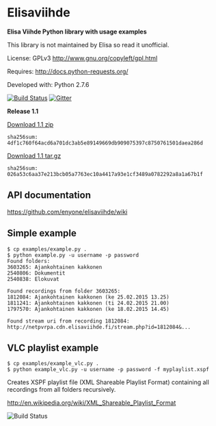 Elisaviihde
=====

**Elisa Viihde Python library with usage examples**

This library is not maintained by Elisa so read it unofficial.

License: GPLv3 http://www.gnu.org/copyleft/gpl.html

Requires: http://docs.python-requests.org/

Developed with: Python 2.7.6

[![Build Status](https://travis-ci.org/enyone/elisaviihde.svg?branch=master)](https://travis-ci.org/enyone/elisaviihde)
[![Gitter](https://badges.gitter.im/Join%20Chat.svg)](https://gitter.im/enyone/elisaviihde?utm_source=badge&utm_medium=badge&utm_campaign=pr-badge)

**Release 1.1**

[Download 1.1 zip](https://github.com/enyone/elisaviihde/archive/1.1.zip)
```
sha256sum: 4df1c760f64acd6a701dc3ab5e89149669db909075397c8750761501daea286d
```

[Download 1.1 tar.gz](https://github.com/enyone/elisaviihde/archive/1.1.tar.gz)
```
sha256sum: 026a53c6aa37e213bcb05a7763ec10a4417a93e1cf3489a0782292a8a1a67b1f
```

API documentation
-----
https://github.com/enyone/elisaviihde/wiki

Simple example
-----
```
$ cp examples/example.py .
$ python example.py -u username -p password
Found folders:
3603265: Ajankohtainen kakkonen
2540806: Dokumentit
2540838: Elokuvat

Found recordings from folder 3603265:
1812084: Ajankohtainen kakkonen (ke 25.02.2015 13.25)
1811241: Ajankohtainen kakkonen (ti 24.02.2015 21.00)
1797570: Ajankohtainen kakkonen (ke 18.02.2015 14.45)

Found stream uri from recording 1812084:
http://netpvrpa.cdn.elisaviihde.fi/stream.php?id=1812084&...
```

VLC playlist example
-----
```
$ cp examples/example_vlc.py .
$ python example_vlc.py -u username -p password -f myplaylist.xspf
```

Creates XSPF playlist file (XML Shareable Playlist Format) containing all recordings from all folders recursively.

http://en.wikipedia.org/wiki/XML_Shareable_Playlist_Format

![Build Status](https://raw.githubusercontent.com/enyone/elisaviihde/master/examples/example_playlist.png)
